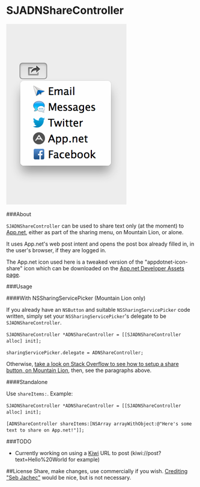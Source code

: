 SJADNShareController
=====

![SJADNShareController](screenshot.png)

###About

`SJADNShareController` can be used to share text only (at the moment) to [App.net](http://app.net), either as part of the sharing menu, on Mountain Lion, or alone.

It uses App.net's web post intent and opens the post box already filled in, in the user's browser, if they are logged in.

The App.net icon used here is a tweaked version of the "appdotnet-icon-share" icon which can be downloaded on the [App.net Developer Assets page](https://account.app.net/legal/assets/).


###Usage

####With NSSharingServicePicker (Mountain Lion only)

If you already have an `NSButton` and suitable `NSSharingServicePicker` code written, simply set your `NSSharingServicePicker`'s delegate to be `SJADNShareController`.

`SJADNShareController *ADNShareController = [[SJADNShareController alloc] init];`

`sharingServicePicker.delegate = ADNShareController;`

Otherwise, [take a look on Stack Overflow to see how to setup a share button, on Mountain Lion](http://stackoverflow.com/a/11815632/447697), then, see the paragraphs above.

####Standalone

Use `shareItems:`. Example:

`SJADNShareController *ADNShareController = [[SJADNShareController alloc] init];`

`[ADNShareController shareItems:[NSArray arrayWithObject:@"Here's some text to share on App.net!"]];`

###TODO

* Currently working on using a [Kiwi](http://kiwi-app.net) URL to post (kiwi://post?text=Hello%20World for example)

##License
Share, make changes, use commercially if you wish. [Crediting "Seb Jachec"](https://twitter.com/iamsebj) would be nice, but is not necessary.